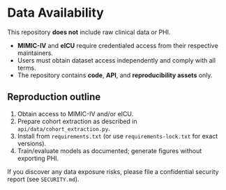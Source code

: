 # Data Availability

This repository **does not** include raw clinical data or PHI.

- **MIMIC-IV** and **eICU** require credentialed access from their respective maintainers.
- Users must obtain dataset access independently and comply with all terms.
- The repository contains **code**, **API**, and **reproducibility assets** only.

## Reproduction outline
1. Obtain access to MIMIC-IV and/or eICU.
2. Prepare cohort extraction as described in `api/data/cohort_extraction.py`.
3. Install from `requirements.txt` (or use `requirements-lock.txt` for exact versions).
4. Train/evaluate models as documented; generate figures without exporting PHI.

If you discover any data exposure risks, please file a confidential security report (see `SECURITY.md`).
